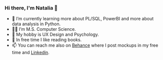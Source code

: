 ### Hi there, I'm Natalia 👋

- 🌱 I’m currently learning more about PL/SQL, PowerBI and more about data analysis in Python. 
- 👨‍🎓 I’m M.S. Computer Science.
- 🌸 My hobby is UX Design and Psychology. 
- 📕 In free time I like reading books.
- 📫 You can reach me also on [Behance](https://www.behance.net/nataliaolas "Behance") where I post mockups in my free time and [Linkedin](https://www.linkedin.com/in/nataliaolas/ "Linkedin"). 
